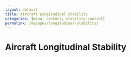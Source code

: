 ```yaml
---
layout: default
title: Aircraft Longitudinal Stability
categories: [menu, content, stability-control]
permalink: /mypages/longitudinal-stability/
---
```


# Aircraft Longitudinal Stability

